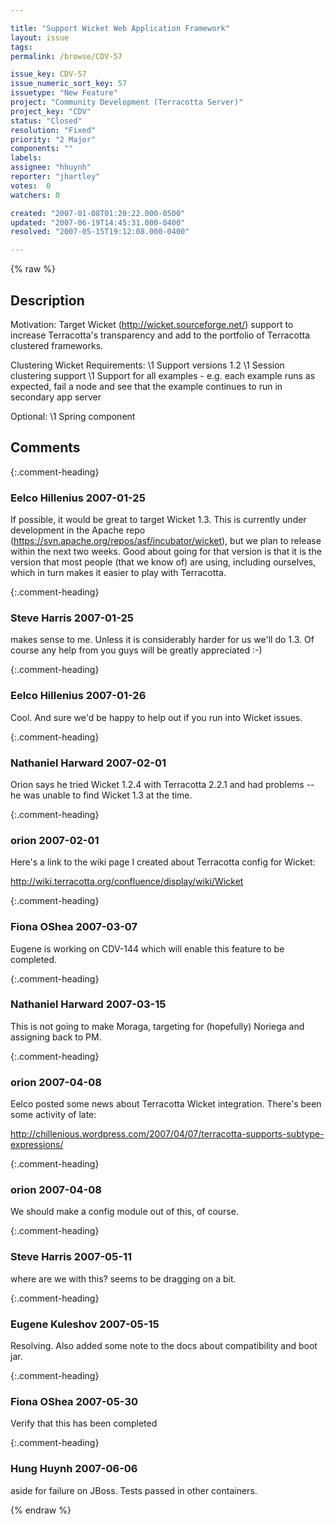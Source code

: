 ```yaml
---

title: "Support Wicket Web Application Framework"
layout: issue
tags: 
permalink: /browse/CDV-57

issue_key: CDV-57
issue_numeric_sort_key: 57
issuetype: "New Feature"
project: "Community Development (Terracotta Server)"
project_key: "CDV"
status: "Closed"
resolution: "Fixed"
priority: "2 Major"
components: ""
labels: 
assignee: "hhuynh"
reporter: "jhartley"
votes:  0
watchers: 0

created: "2007-01-08T01:20:22.000-0500"
updated: "2007-06-19T14:45:31.000-0400"
resolved: "2007-05-15T19:12:08.000-0400"

---
```




{% raw %}



## Description

<div markdown="1" class="description">

Motivation:
Target Wicket (http://wicket.sourceforge.net/) support to increase Terracotta's transparency and add to the portfolio of Terracotta clustered frameworks.

Clustering Wicket Requirements:
   \1 Support versions 1.2
   \1 Session clustering support
   \1 Support for all examples - e.g. each example runs as expected, fail a node and see that the example continues to run in secondary app server

Optional:
   \1 Spring component


</div>

## Comments


{:.comment-heading}
### **Eelco Hillenius** <span class="date">2007-01-25</span>

<div markdown="1" class="comment">

If possible, it would be great to target Wicket 1.3. This is currently under development in the Apache repo (https://svn.apache.org/repos/asf/incubator/wicket), but we plan to release within the next two weeks. Good about going for that version is that it is the version that most people (that we know of) are using, including ourselves, which in turn makes it easier to play with Terracotta.

</div>


{:.comment-heading}
### **Steve Harris** <span class="date">2007-01-25</span>

<div markdown="1" class="comment">

makes sense to me. Unless it is considerably harder for us we'll do 1.3. Of course any help from you guys will be greatly appreciated :-)

</div>


{:.comment-heading}
### **Eelco Hillenius** <span class="date">2007-01-26</span>

<div markdown="1" class="comment">

Cool. And sure we'd be happy to help out if you run into Wicket issues.

</div>


{:.comment-heading}
### **Nathaniel Harward** <span class="date">2007-02-01</span>

<div markdown="1" class="comment">

Orion says he tried Wicket 1.2.4 with Terracotta 2.2.1 and had problems -- he was unable to find Wicket 1.3 at the time.

</div>


{:.comment-heading}
### **orion** <span class="date">2007-02-01</span>

<div markdown="1" class="comment">

Here's a link to the wiki page I created about Terracotta config for Wicket:

http://wiki.terracotta.org/confluence/display/wiki/Wicket



</div>


{:.comment-heading}
### **Fiona OShea** <span class="date">2007-03-07</span>

<div markdown="1" class="comment">

Eugene is working on CDV-144 which will enable this feature to be completed.

</div>


{:.comment-heading}
### **Nathaniel Harward** <span class="date">2007-03-15</span>

<div markdown="1" class="comment">

This is not going to make Moraga, targeting for (hopefully) Noriega and assigning back to PM.

</div>


{:.comment-heading}
### **orion** <span class="date">2007-04-08</span>

<div markdown="1" class="comment">

Eelco posted some news about Terracotta Wicket integration.  There's been some activity of late:

http://chillenious.wordpress.com/2007/04/07/terracotta-supports-subtype-expressions/

</div>


{:.comment-heading}
### **orion** <span class="date">2007-04-08</span>

<div markdown="1" class="comment">

We should make a config module out of this, of course.

</div>


{:.comment-heading}
### **Steve Harris** <span class="date">2007-05-11</span>

<div markdown="1" class="comment">

where are we with this? seems to be dragging on a bit.

</div>


{:.comment-heading}
### **Eugene Kuleshov** <span class="date">2007-05-15</span>

<div markdown="1" class="comment">

Resolving. Also added some note to the docs about compatibility and boot jar.

</div>


{:.comment-heading}
### **Fiona OShea** <span class="date">2007-05-30</span>

<div markdown="1" class="comment">

Verify that this has been completed 

</div>


{:.comment-heading}
### **Hung Huynh** <span class="date">2007-06-06</span>

<div markdown="1" class="comment">

aside for failure on JBoss. Tests passed in other containers.

</div>



{% endraw %}
